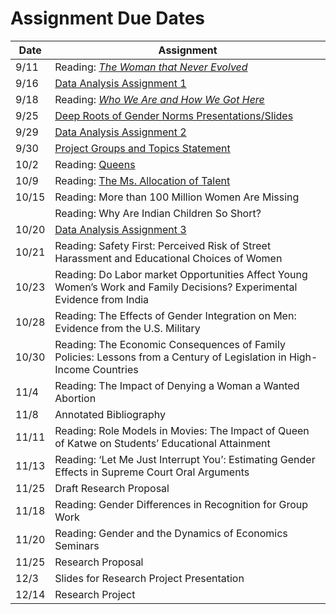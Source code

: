 # Assignment Due Dates

| Date | Assignment |
| ------- | -------------- |
| 9/11 | Reading: [_The Woman that Never Evolved_](https://www.gradescope.com/courses/853960/assignments/4879294/) |
| 9/16 | [Data Analysis Assignment 1](data1.html) |
| 9/18 | Reading: [_Who We Are and How We Got Here_](https://www.gradescope.com/courses/853960/assignments/4956387/) |
| 9/25 | [Deep Roots of Gender Norms Presentations/Slides](https://www.gradescope.com/courses/853960/assignments/5029422/) |
| 9/29 | [Data Analysis Assignment 2](data2.html) |
| 9/30 | [Project Groups and Topics Statement](https://www.gradescope.com/courses/853960/assignments/5065751/) |
| 10/2 | Reading: [Queens](https://www.gradescope.com/courses/853960/assignments/5022278/) |
| 10/9 | Reading: [The Ms. Allocation of Talent](https://www.gradescope.com/courses/853960/assignments/5096610) |
| 10/15 | Reading: More than 100 Million Women Are Missing |
|       | Reading: Why Are Indian Children So Short? |
| 10/20 | [Data Analysis Assignment 3](data3.html) |
| 10/21 | Reading: Safety First: Perceived Risk of Street Harassment and Educational Choices of Women |
| 10/23 | Reading: Do Labor market Opportunities Affect Young Women’s Work and Family Decisions? Experimental Evidence from India |
| 10/28 | Reading: The Effects of Gender Integration on Men: Evidence from the U.S. Military | 
| 10/30 | Reading: The Economic Consequences of Family Policies: Lessons from a Century of Legislation in High-Income Countries |
| 11/4 | Reading: The Impact of Denying a Woman a Wanted Abortion |
| 11/8 | Annotated Bibliography | 
| 11/11 | Reading: Role Models in Movies: The Impact of Queen of Katwe on Students’ Educational Attainment |
| 11/13 | Reading: ‘Let Me Just Interrupt You’: Estimating Gender Effects in Supreme Court Oral Arguments | 
| 11/25 | Draft Research Proposal | 
| 11/18 | Reading: Gender Differences in Recognition for Group Work | 
| 11/20 | Reading: Gender and the Dynamics of Economics Seminars | 
| 11/25 | Research Proposal | 
| 12/3 | Slides for Research Project Presentation | 
| 12/14 | Research Project |
